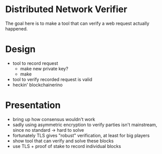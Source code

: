 # Distributed Network Verifier
The goal here is to make a tool that can verify a web request actually happened.


# Design
- tool to record request
    - make new private key?
    - make 
- tool to verify recorded request is valid
- heckin' blockchainerino


# Presentation
- bring up how consensus wouldn't work
- sadly using asymmetric encryption to verify parties isn't mainstream, since no standard -> hard to solve
- fortunately TLS gives "robust" verification, at least for big players
- show tool that can verify and solve these blocks
- use TLS + proof of stake to record individual blocks
